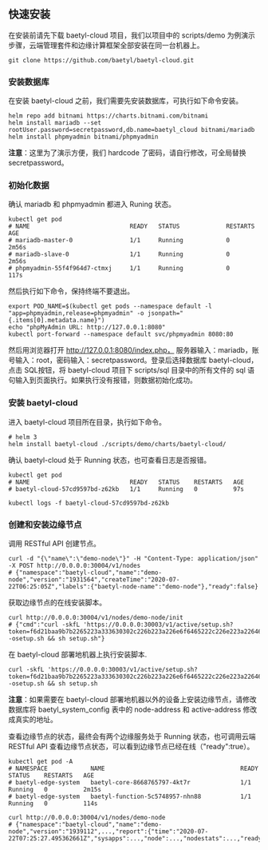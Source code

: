 ## 快速安装

在安装前请先下载 baetyl-cloud 项目，我们以项目中的 scripts/demo 为例演示步骤，云端管理套件和边缘计算框架全部安装在同一台机器上。

```shell
git clone https://github.com/baetyl/baetyl-cloud.git
```

### 安装数据库

在安装 baetyl-cloud 之前，我们需要先安装数据库，可执行如下命令安装。

```shell
helm repo add bitnami https://charts.bitnami.com/bitnami
helm install mariadb --set rootUser.password=secretpassword,db.name=baetyl_cloud bitnami/mariadb
helm install phpmyadmin bitnami/phpmyadmin 
```
**注意**：这里为了演示方便，我们 hardcode 了密码，请自行修改，可全局替换 secretpassword。

### 初始化数据

确认 mariadb 和 phpmyadmin 都进入 Runing 状态。

```shell
kubectl get pod
# NAME                            READY   STATUS             RESTARTS   AGE
# mariadb-master-0                1/1     Running            0          2m56s
# mariadb-slave-0                 1/1     Running            0          2m56s
# phpmyadmin-55f4f964d7-ctmxj     1/1     Running            0          117s
```

然后执行如下命令，保持终端不要退出。

```shell
export POD_NAME=$(kubectl get pods --namespace default -l "app=phpmyadmin,release=phpmyadmin" -o jsonpath="{.items[0].metadata.name}")
echo "phpMyAdmin URL: http://127.0.0.1:8080"
kubectl port-forward --namespace default svc/phpmyadmin 8080:80
```

然后用浏览器打开 http://127.0.0.1:8080/index.php， 服务器输入：mariadb，账号输入：root，密码输入：secretpassword。登录后选择数据库 baetyl-cloud，点击 SQL按钮，将 baetyl-cloud 项目下 scripts/sql 目录中的所有文件的 sql 语句输入到页面执行。如果执行没有报错，则数据初始化成功。

### 安装 baetyl-cloud

进入 baetyl-cloud 项目所在目录，执行如下命令。

```shell
# helm 3
helm install baetyl-cloud ./scripts/demo/charts/baetyl-cloud/
```

确认 baetyl-cloud 处于 Running 状态，也可查看日志是否报错。

```shell
kubectl get pod
# NAME                            READY   STATUS    RESTARTS   AGE
# baetyl-cloud-57cd9597bd-z62kb   1/1     Running   0          97s

kubectl logs -f baetyl-cloud-57cd9597bd-z62kb
```

### 创建和安装边缘节点

调用 RESTful API 创建节点。

```shell
curl -d "{\"name\":\"demo-node\"}" -H "Content-Type: application/json" -X POST http://0.0.0.0:30004/v1/nodes
# {"namespace":"baetyl-cloud","name":"demo-node","version":"1931564","createTime":"2020-07-22T06:25:05Z","labels":{"baetyl-node-name":"demo-node"},"ready":false}
```

获取边缘节点的在线安装脚本。

```shell
curl http://0.0.0.0:30004/v1/nodes/demo-node/init
# {"cmd":"curl -skfL 'https://0.0.0.0:30003/v1/active/setup.sh?token=f6d21baa9b7b2265223a333630302c226b223a226e6f6465222c226e223a2264656d6f2d6e6f6465222c226e73223a2262616574796c2d636c6f7564222c227473223a313539353430323132367d' -osetup.sh && sh setup.sh"}
```

在 baetyl-cloud 部署地机器上执行安装脚本.

```shell
curl -skfL 'https://0.0.0.0:30003/v1/active/setup.sh?token=f6d21baa9b7b2265223a333630302c226b223a226e6f6465222c226e223a2264656d6f2d6e6f6465222c226e73223a2262616574796c2d636c6f7564222c227473223a313539353430323132367d' -osetup.sh && sh setup.sh
```

**注意**：如果需要在 baetyl-cloud 部署地机器以外的设备上安装边缘节点，请修改数据库将 baetyl_system_config 表中的 node-address 和 active-address 修改成真实的地址。

查看边缘节点的状态，最终会有两个边缘服务处于 Running 状态，也可调用云端 RESTful API 查看边缘节点状态，可以看到边缘节点已经在线（"ready":true）。

```shell
kubectl get pod -A
# NAMESPACE            NAME                                      READY   STATUS    RESTARTS   AGE
# baetyl-edge-system   baetyl-core-8668765797-4kt7r              1/1     Running   0          2m15s
# baetyl-edge-system   baetyl-function-5c5748957-nhn88           1/1     Running   0          114s

curl http://0.0.0.0:30004/v1/nodes/demo-node
# {"namespace":"baetyl-cloud","name":"demo-node","version":"1939112",...,"report":{"time":"2020-07-22T07:25:27.495362661Z","sysapps":...,"node":...,"nodestats":...,"ready":true}
```
